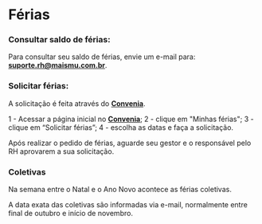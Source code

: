 # Férias

### Consultar saldo de férias:

Para consultar seu saldo de férias, envie um e-mail para: **suporte.rh@maismu.com.br**.

### Solicitar férias:

A solicitação é feita através do [**Convenia**](https://login.convenia.com.br/).

1 - Acessar a página inicial no [**Convenia**](https://login.convenia.com.br/);
2 - clique em "Minhas férias";
3 - clique em “Solicitar férias”;
4 - escolha as datas e faça a solicitação.

Após realizar o pedido de férias, aguarde seu gestor e o responsável pelo RH aprovarem a sua solicitação.

### Coletivas

Na semana entre o Natal e o Ano Novo acontece as férias coletivas.

A data exata das coletivas são informadas via e-mail, normalmente entre final de outubro e início de novembro.